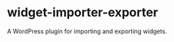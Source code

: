 widget-importer-exporter
========================

A WordPress plugin for importing and exporting widgets.
